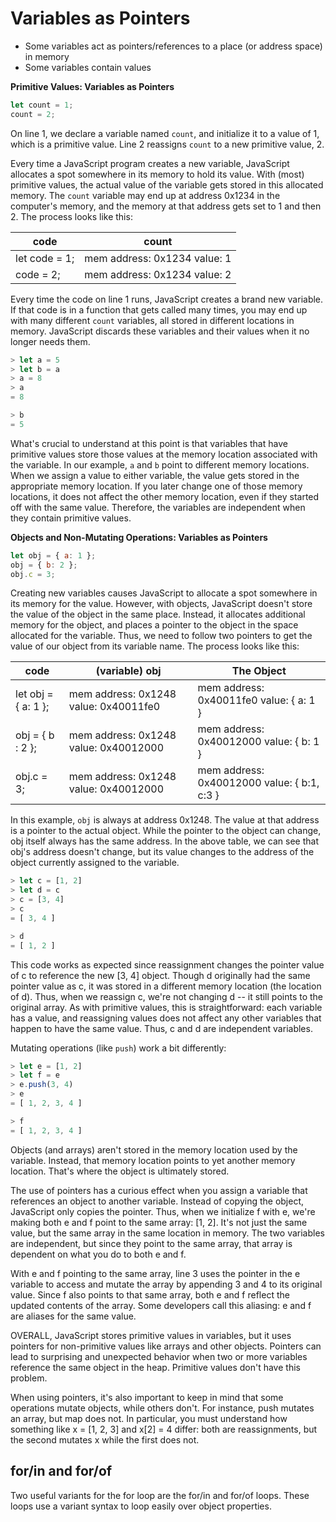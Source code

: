 # Variables as Pointers 
- Some variables act as pointers/references to a place (or address space) in memory
- Some variables contain values 

**Primitive Values: Variables as Pointers** 
```js
let count = 1;
count = 2;
```
On line 1, we declare a variable named <code>count</code>, and initialize it to a value of 1, which is a primitive value. Line 2 reassigns <code>count</code> to a new primitive value, 2.

Every time a JavaScript program creates a new variable, JavaScript allocates a spot somewhere in its memory to hold its value. With (most) primitive values, the actual value of the variable gets stored in this allocated memory. The <code>count</code> variable may end up at address 0x1234 in the computer's memory, and the memory at that address gets set to 1 and then 2. The process looks like this:

| code          | count                        |   
|---------------|------------------------------|
| let code = 1; | mem address: 0x1234 value: 1 |   
| code = 2;     | mem address: 0x1234 value: 2 |  

Every time the code on line 1 runs, JavaScript creates a brand new variable. If that code is in a function that gets called many times, you may end up with many different <code>count</code> variables, all stored in different locations in memory. JavaScript discards these variables and their values when it no longer needs them.

```js
> let a = 5
> let b = a
> a = 8
> a
= 8

> b
= 5
```
What's crucial to understand at this point is that variables that have primitive values store those values at the memory location associated with the variable. In our example, <code>a</code> and <code>b</code> point to different memory locations. When we assign a value to either variable, the value gets stored in the appropriate memory location. If you later change one of those memory locations, it does not affect the other memory location, even if they started off with the same value. Therefore, the variables are independent when they contain primitive values.

**Objects and Non-Mutating Operations: Variables as Pointers** 
```js
let obj = { a: 1 };
obj = { b: 2 };
obj.c = 3;
```
Creating new variables causes JavaScript to allocate a spot somewhere in its memory for the value. However, with objects, JavaScript doesn't store the value of the object in the same place. Instead, it allocates additional memory for the object, and places a pointer to the object in the space allocated for the variable. Thus, we need to follow two pointers to get the value of our object from its variable name. The process looks like this:

| code               | (variable) obj                        | The Object                                  |                                     
|--------------------|---------------------------------------|--------------------------------------------|
| let obj = { a: 1 };| mem address: 0x1248 value: 0x40011fe0 | mem address: 0x40011fe0 value: { a: 1 }    |
| obj = { b : 2 };   | mem address: 0x1248 value: 0x40012000 | mem address: 0x40012000 value: { b: 1 }    |
| obj.c = 3;         | mem address: 0x1248 value: 0x40012000 | mem address: 0x40012000 value: { b:1, c:3 }|  

In this example, <code>obj</code> is always at address 0x1248. The value at that address is a pointer to the actual object. While the pointer to the object can change, obj itself always has the same address. In the above table, we can see that obj's address doesn't change, but its value changes to the address of the object currently assigned to the variable.

```js
> let c = [1, 2]
> let d = c
> c = [3, 4]
> c
= [ 3, 4 ]

> d
= [ 1, 2 ]
```
This code works as expected since reassignment changes the pointer value of c to reference the new [3, 4] object. Though d originally had the same pointer value as c, it was stored in a different memory location (the location of d). Thus, when we reassign c, we're not changing d -- it still points to the original array. As with primitive values, this is straightforward: each variable has a value, and reassigning values does not affect any other variables that happen to have the same value. Thus, c and d are independent variables.

Mutating operations (like <code>push</code>) work a bit differently:
```js
> let e = [1, 2]
> let f = e
> e.push(3, 4)
> e
= [ 1, 2, 3, 4 ]

> f
= [ 1, 2, 3, 4 ]
```
Objects (and arrays) aren't stored in the memory location used by the variable. Instead, that memory location points to yet another memory location. That's where the object is ultimately stored.

The use of pointers has a curious effect when you assign a variable that references an object to another variable. Instead of copying the object, JavaScript only copies the pointer. Thus, when we initialize f with e, we're making both e and f point to the same array: [1, 2]. It's not just the same value, but the same array in the same location in memory. The two variables are independent, but since they point to the same array, that array is dependent on what you do to both e and f.

With e and f pointing to the same array, line 3 uses the pointer in the e variable to access and mutate the array by appending 3 and 4 to its original value. Since f also points to that same array, both e and f reflect the updated contents of the array. Some developers call this aliasing: e and f are aliases for the same value.

OVERALL, JavaScript stores primitive values in variables, but it uses pointers for non-primitive values like arrays and other objects. Pointers can lead to surprising and unexpected behavior when two or more variables reference the same object in the heap. Primitive values don't have this problem.

When using pointers, it's also important to keep in mind that some operations mutate objects, while others don't. For instance, push mutates an array, but map does not. In particular, you must understand how something like x = [1, 2, 3] and x[2] = 4 differ: both are reassignments, but the second mutates x while the first does not.

## for/in and for/of  

Two useful variants for the for loop are the for/in and for/of loops. These loops use a variant syntax to loop easily over object properties.


